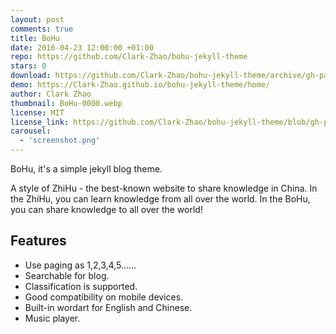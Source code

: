 ```yaml
---
layout: post
comments: true
title: BoHu
date: 2016-04-23 12:00:00 +01:00
repo: https://github.com/Clark-Zhao/bohu-jekyll-theme
stars: 0
download: https://github.com/Clark-Zhao/bohu-jekyll-theme/archive/gh-pages.zip
demo: https://Clark-Zhao.github.io/bohu-jekyll-theme/home/
author: Clark Zhao
thumbnail: BoHu-0000.webp
license: MIT
license_link: https://github.com/Clark-Zhao/bohu-jekyll-theme/blob/gh-pages/LICENSE
carousel:
  - 'screenshot.png'
---
```


BoHu, it's a simple jekyll blog theme.

A style of ZhiHu - the best-known website to share knowledge in China.
In the ZhiHu, you can learn knowledge from all over the world. In the BoHu, you can share knowledge to all over the world!

## Features

* Use paging as 1,2,3,4,5......
* Searchable for blog.
* Classification is supported.
* Good compatibility on mobile devices.
* Built-in wordart for English and Chinese.
* Music player.
